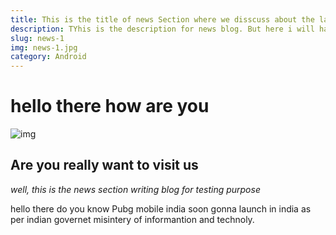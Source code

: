 ```yaml
---
title: This is the title of news Section where we disscuss about the latest news & Updates
description: TYhis is the description for news blog. But here i will have to write a more long description for jst the purpose of testing
slug: news-1
img: news-1.jpg
category: Android
---
```


# hello there how are you
![img](/resources/news-2.jpg)
## Are you really want to visit us
_well, this is the news section writing blog for testing purpose_

hello there do you know Pubg mobile india soon gonna launch in india as per indian governet misintery of informantion and technoly.
